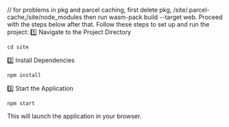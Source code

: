 // for problems in pkg and parcel caching, first delete pkg, /site/.parcel-cache,/site/node_modules then run wasm-pack build --target web. Proceed with the steps below after that.
Follow these steps to set up and run the project:
1️⃣ Navigate to the Project Directory
```
cd site
```
2️⃣ Install Dependencies
```
npm install
```
3️⃣ Start the Application
```
npm start
```
This will launch the application in your browser.
